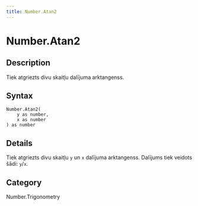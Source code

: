 ```yaml
---
title: Number.Atan2
---
```


# Number.Atan2


## Description

Tiek atgriezts divu skaitļu dalījuma arktangenss.


## Syntax

```powerquery
Number.Atan2(
    y as number,
    x as number
) as number
```


## Details

Tiek atgriezts divu skaitļu <code>y</code> un <code>x</code> dalījuma arktangenss. Dalījums tiek veidots šādi: <code>y</code>/<code>x</code>.



## Category
Number.Trigonometry
